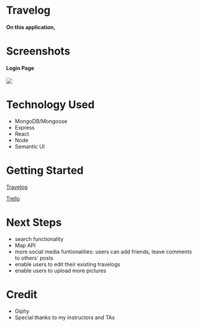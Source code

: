 # Travelog
#### On this application, 

# Screenshots
#### Login Page
<img src="https://i.imgur.com/iXwHOXv_d.jpg?maxwidth=520&shape=thumb&fidelity=high">



# Technology Used
- MongoDB/Mongoose
- Express
- React
- Node
- Semantic UI


# Getting Started
[Travelog](https://this-is-travelog.herokuapp.com/)

[Trello](https://trello.com/invite/b/Yrf48HH9/de3aa991138e84560666dbc5ebefc802/project2-mytrails)

# Next Steps
- search functionality
- Map API
- more social media funtionalities: users can add friends, leave comments to others' posts
- enable users to edit their existing travelogs
- enable users to upload more pictures


# Credit

- Giphy
- Special thanks to my instructors and TAs
